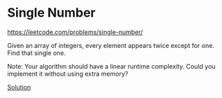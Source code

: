 # Single Number

https://leetcode.com/problems/single-number/

Given an array of integers, every element appears twice except for one. Find that single one.

Note:
Your algorithm should have a linear runtime complexity. Could you implement it without using extra memory?

[Solution](SingleNumber.java)
